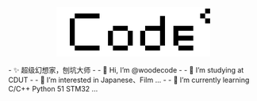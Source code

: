 <p align = "center">
	<img alt="Logo" src="Code.png">
</p>
- ✨ 超级幻想家，刨坑大师
- 
- 👋 Hi, I’m @woodecode
- 
- 📖 I’m studying at CDUT
- 
- 👀 I’m interested in Japanese、Film ...
- 
- 🌱 I’m currently learning C/C++ Python 51 STM32 ...


